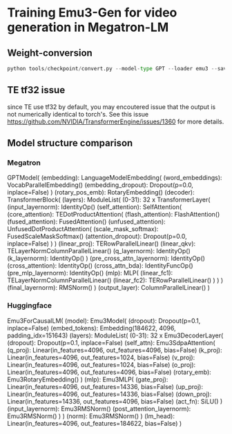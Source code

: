 # Training Emu3-Gen for video generation in Megatron-LM
## Weight-conversion
```python
python tools/checkpoint/convert.py --model-type GPT --loader emu3 --saver mcore --load-dir /data/models/Emu3-Gen --save-dir /data/models/Emu3-Gen-Megatron --model-size emu3-gen --make-vocab-size-divisible-by 2 --saver-transformer-impl transformer_engine
```
## TE tf32 issue
since TE use tf32 by default, you may encoutered issue that the output is not numerically identical to torch's. See this issue https://github.com/NVIDIA/TransformerEngine/issues/1360 for more details.

## Model structure comparison

### Megatron
GPTModel(
  (embedding): LanguageModelEmbedding(
    (word_embeddings): VocabParallelEmbedding()
    (embedding_dropout): Dropout(p=0.0, inplace=False)
  )
  (rotary_pos_emb): RotaryEmbedding()
  (decoder): TransformerBlock(
    (layers): ModuleList(
      (0-31): 32 x TransformerLayer(
        (input_layernorm): IdentityOp()
        (self_attention): SelfAttention(
          (core_attention): TEDotProductAttention(
            (flash_attention): FlashAttention()
            (fused_attention): FusedAttention()
            (unfused_attention): UnfusedDotProductAttention(
              (scale_mask_softmax): FusedScaleMaskSoftmax()
              (attention_dropout): Dropout(p=0.0, inplace=False)
            )
          )
          (linear_proj): TERowParallelLinear()
          (linear_qkv): TELayerNormColumnParallelLinear()
          (q_layernorm): IdentityOp()
          (k_layernorm): IdentityOp()
        )
        (pre_cross_attn_layernorm): IdentityOp()
        (cross_attention): IdentityOp()
        (cross_attn_bda): IdentityFuncOp()
        (pre_mlp_layernorm): IdentityOp()
        (mlp): MLP(
          (linear_fc1): TELayerNormColumnParallelLinear()
          (linear_fc2): TERowParallelLinear()
        )
      )
    )
    (final_layernorm): RMSNorm()
  )
  (output_layer): ColumnParallelLinear()
)
### Huggingface
Emu3ForCausalLM(
  (model): Emu3Model(
    (dropout): Dropout(p=0.1, inplace=False)
    (embed_tokens): Embedding(184622, 4096, padding_idx=151643)
    (layers): ModuleList(
      (0-31): 32 x Emu3DecoderLayer(
        (dropout): Dropout(p=0.1, inplace=False)
        (self_attn): Emu3SdpaAttention(
          (q_proj): Linear(in_features=4096, out_features=4096, bias=False)
          (k_proj): Linear(in_features=4096, out_features=1024, bias=False)
          (v_proj): Linear(in_features=4096, out_features=1024, bias=False)
          (o_proj): Linear(in_features=4096, out_features=4096, bias=False)
          (rotary_emb): Emu3RotaryEmbedding()
        )
        (mlp): Emu3MLP(
          (gate_proj): Linear(in_features=4096, out_features=14336, bias=False)
          (up_proj): Linear(in_features=4096, out_features=14336, bias=False)
          (down_proj): Linear(in_features=14336, out_features=4096, bias=False)
          (act_fn): SiLU()
        )
        (input_layernorm): Emu3RMSNorm()
        (post_attention_layernorm): Emu3RMSNorm()
      )
    )
    (norm): Emu3RMSNorm()
  )
  (lm_head): Linear(in_features=4096, out_features=184622, bias=False)
)